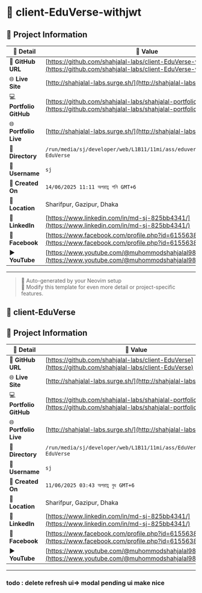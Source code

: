 # 🌟 client-EduVerse-withjwt

## 📂 Project Information

| 📝 **Detail**           | 📌 **Value**                                                                                                           |
| ----------------------- | ---------------------------------------------------------------------------------------------------------------------- |
| 🔗 **GitHub URL**       | [https://github.com/shahjalal-labs/client-EduVerse-withjwt](https://github.com/shahjalal-labs/client-EduVerse-withjwt) |
| 🌐 **Live Site**        | [http://shahjalal-labs.surge.sh/](http://shahjalal-labs.surge.sh/)                                                     |
| 💻 **Portfolio GitHub** | [https://github.com/shahjalal-labs/shahjalal-portfolio](https://github.com/shahjalal-labs/shahjalal-portfolio)         |
| 🌐 **Portfolio Live**   | [http://shahjalal-labs.surge.sh/](http://shahjalal-labs.surge.sh/)                                                     |
| 📁 **Directory**        | `/run/media/sj/developer/web/L1B11/11mi/ass/eduversewithjwt/client-EduVerse`                                           |
| 👤 **Username**         | `sj`                                                                                                                   |
| 📅 **Created On**       | `14/06/2025 11:11 অপরাহ্ণ শনি GMT+6`                                                                                   |
| 📍 **Location**         | Sharifpur, Gazipur, Dhaka                                                                                              |
| 💼 **LinkedIn**         | [https://www.linkedin.com/in/md-sj-825bb4341/](https://www.linkedin.com/in/md-sj-825bb4341/)                           |
| 📘 **Facebook**         | [https://www.facebook.com/profile.php?id=61556383702555](https://www.facebook.com/profile.php?id=61556383702555)       |
| ▶️ **YouTube**          | [https://www.youtube.com/@muhommodshahjalal9811](https://www.youtube.com/@muhommodshahjalal9811)                       |

---

> 🚀 Auto-generated by your Neovim setup  
> 🧠 Modify this template for even more detail or project-specific features.

## 🌟 client-EduVerse

## 📂 Project Information

| 📝 **Detail**           | 📌 **Value**                                                                                                     |
| ----------------------- | ---------------------------------------------------------------------------------------------------------------- |
| 🔗 **GitHub URL**       | [https://github.com/shahjalal-labs/client-EduVerse](https://github.com/shahjalal-labs/client-EduVerse)           |
| 🌐 **Live Site**        | [http://shahjalal-labs.surge.sh/](http://shahjalal-labs.surge.sh/)                                               |
| 💻 **Portfolio GitHub** | [https://github.com/shahjalal-labs/shahjalal-portfolio](https://github.com/shahjalal-labs/shahjalal-portfolio)   |
| 🌐 **Portfolio Live**   | [http://shahjalal-labs.surge.sh/](http://shahjalal-labs.surge.sh/)                                               |
| 📁 **Directory**        | `/run/media/sj/developer/web/L1B11/11mi/ass/EduVerse/client-EduVerse`                                            |
| 👤 **Username**         | `sj`                                                                                                             |
| 📅 **Created On**       | `11/06/2025 03:43 অপরাহ্ণ বুধ GMT+6`                                                                             |
| 📍 **Location**         | Sharifpur, Gazipur, Dhaka                                                                                        |
| 💼 **LinkedIn**         | [https://www.linkedin.com/in/md-sj-825bb4341/](https://www.linkedin.com/in/md-sj-825bb4341/)                     |
| 📘 **Facebook**         | [https://www.facebook.com/profile.php?id=61556383702555](https://www.facebook.com/profile.php?id=61556383702555) |
| ▶️ **YouTube**          | [https://www.youtube.com/@muhommodshahjalal9811](https://www.youtube.com/@muhommodshahjalal9811)                 |

---

>

### todo : delete refresh ui=> modal pending ui make nice

